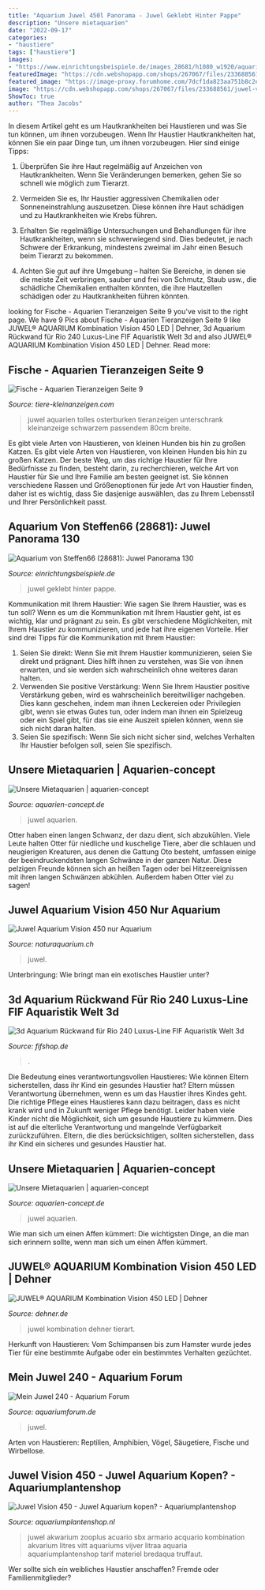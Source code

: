 ```yaml
---
title: "Aquarium Juwel 450l Panorama - Juwel Geklebt Hinter Pappe"
description: "Unsere mietaquarien"
date: "2022-09-17"
categories:
- "haustiere"
tags: ["haustiere"]
images:
- "https://www.einrichtungsbeispiele.de/images_28681/h1080_w1920/aquarium-juwel-panorama-130__22efc6de533c054cb802097ef1d65b76.jpg"
featuredImage: "https://cdn.webshopapp.com/shops/267067/files/233688561/juwel-vision-450.jpg"
featured_image: "https://image-proxy.forumhome.com/7dcf1da823aa751b8c2e3a28d2d323763216cf6e?url=http:%2F%2Fup.picr.de%2F8311257utx.jpg"
image: "https://cdn.webshopapp.com/shops/267067/files/233688561/juwel-vision-450.jpg"
ShowToc: true
author: "Thea Jacobs"
---
```



In diesem Artikel geht es um Hautkrankheiten bei Haustieren und was Sie tun können, um ihnen vorzubeugen.
Wenn Ihr Haustier Hautkrankheiten hat, können Sie ein paar Dinge tun, um ihnen vorzubeugen. Hier sind einige Tipps:
1. Überprüfen Sie ihre Haut regelmäßig auf Anzeichen von Hautkrankheiten. Wenn Sie Veränderungen bemerken, gehen Sie so schnell wie möglich zum Tierarzt.

2. Vermeiden Sie es, Ihr Haustier aggressiven Chemikalien oder Sonneneinstrahlung auszusetzen. Diese können ihre Haut schädigen und zu Hautkrankheiten wie Krebs führen.

3. Erhalten Sie regelmäßige Untersuchungen und Behandlungen für ihre Hautkrankheiten, wenn sie schwerwiegend sind. Dies bedeutet, je nach Schwere der Erkrankung, mindestens zweimal im Jahr einen Besuch beim Tierarzt zu bekommen.

4. Achten Sie gut auf ihre Umgebung – halten Sie Bereiche, in denen sie die meiste Zeit verbringen, sauber und frei von Schmutz, Staub usw., die schädliche Chemikalien enthalten könnten, die ihre Hautzellen schädigen oder zu Hautkrankheiten führen könnten.

	

		
looking for Fische - Aquarien Tieranzeigen Seite 9 you've visit to the right page. We have 9 Pics about Fische - Aquarien Tieranzeigen Seite 9 like JUWEL® AQUARIUM Kombination Vision 450 LED | Dehner, 3d Aquarium Rückwand für Rio 240 Luxus-Line FIF Aquaristik Welt 3d and also JUWEL® AQUARIUM Kombination Vision 450 LED | Dehner. Read more:
		
    
## Fische - Aquarien Tieranzeigen Seite 9

<img loading=lazy src="https://www.tiere-kleinanzeigen.com/export/c7cb0da7943dd192e8572cdfb3252.jpg" onerror="this.onerror=null;this.src='https://tse1.mm.bing.net/th?id=OIP.AMXETA2MgYGBDBuqjpkDawHaJ4&amp;pid=15.1';" alt="Fische - Aquarien Tieranzeigen Seite 9">

_Source: tiere-kleinanzeigen.com_

>juwel aquarien tolles osterburken tieranzeigen unterschrank kleinanzeige schwarzem passendem 80cm breite. 

	

Es gibt viele Arten von Haustieren, von kleinen Hunden bis hin zu großen Katzen.
Es gibt viele Arten von Haustieren, von kleinen Hunden bis hin zu großen Katzen. Der beste Weg, um das richtige Haustier für Ihre Bedürfnisse zu finden, besteht darin, zu recherchieren, welche Art von Haustier für Sie und Ihre Familie am besten geeignet ist. Sie können verschiedene Rassen und Größenoptionen für jede Art von Haustier finden, daher ist es wichtig, dass Sie dasjenige auswählen, das zu Ihrem Lebensstil und Ihrer Persönlichkeit passt.

    
## Aquarium Von Steffen66 (28681): Juwel Panorama 130

<img loading=lazy src="https://www.einrichtungsbeispiele.de/images_28681/h1080_w1920/aquarium-juwel-panorama-130__22efc6de533c054cb802097ef1d65b76.jpg" onerror="this.onerror=null;this.src='https://tse4.mm.bing.net/th?id=OIP.ezOhyf08ibKmz_zeJie6RAHaFj&amp;pid=15.1';" alt="Aquarium von Steffen66 (28681): Juwel Panorama 130">

_Source: einrichtungsbeispiele.de_

>juwel geklebt hinter pappe. 

	

Kommunikation mit Ihrem Haustier: Wie sagen Sie Ihrem Haustier, was es tun soll?
Wenn es um die Kommunikation mit Ihrem Haustier geht, ist es wichtig, klar und prägnant zu sein. Es gibt verschiedene Möglichkeiten, mit Ihrem Haustier zu kommunizieren, und jede hat ihre eigenen Vorteile. Hier sind drei Tipps für die Kommunikation mit Ihrem Haustier:
1) Seien Sie direkt: Wenn Sie mit Ihrem Haustier kommunizieren, seien Sie direkt und prägnant. Dies hilft ihnen zu verstehen, was Sie von ihnen erwarten, und sie werden sich wahrscheinlich ohne weiteres daran halten.
2) Verwenden Sie positive Verstärkung: Wenn Sie Ihrem Haustier positive Verstärkung geben, wird es wahrscheinlich bereitwilliger nachgeben. Dies kann geschehen, indem man ihnen Leckereien oder Privilegien gibt, wenn sie etwas Gutes tun, oder indem man ihnen ein Spielzeug oder ein Spiel gibt, für das sie eine Auszeit spielen können, wenn sie sich nicht daran halten.
3) Seien Sie spezifisch: Wenn Sie sich nicht sicher sind, welches Verhalten Ihr Haustier befolgen soll, seien Sie spezifisch.

    
## Unsere Mietaquarien | Aquarien-concept

<img loading=lazy src="https://www.aquarien-concept.de/wp-content/uploads/2017/05/Juwel-Vision-450-bu_1200.jpg" onerror="this.onerror=null;this.src='https://tse4.mm.bing.net/th?id=OIP.8563u7HNvlUQRArpY7yejAHaGL&amp;pid=15.1';" alt="Unsere Mietaquarien | aquarien-concept">

_Source: aquarien-concept.de_

>juwel aquarien. 

	

Otter haben einen langen Schwanz, der dazu dient, sich abzukühlen.
Viele Leute halten Otter für niedliche und kuschelige Tiere, aber die schlauen und neugierigen Kreaturen, aus denen die Gattung Oto besteht, umfassen einige der beeindruckendsten langen Schwänze in der ganzen Natur. Diese pelzigen Freunde können sich an heißen Tagen oder bei Hitzeereignissen mit ihren langen Schwänzen abkühlen. Außerdem haben Otter viel zu sagen!

    
## Juwel Aquarium Vision 450 Nur Aquarium

<img loading=lazy src="https://www.naturaquarium.ch/image/cache/catalog/Juwel/205331-500x500.jpg" onerror="this.onerror=null;this.src='https://tse3.mm.bing.net/th?id=OIP.9IAWf4pkFUVpbUHSjmq8gAD6D6&amp;pid=15.1';" alt="Juwel Aquarium Vision 450 nur Aquarium">

_Source: naturaquarium.ch_

>juwel. 

	

Unterbringung: Wie bringt man ein exotisches Haustier unter?

    
## 3d Aquarium Rückwand Für Rio 240 Luxus-Line FIF Aquaristik Welt 3d

<img loading=lazy src="https://cdn03.plentymarkets.com/eeyx1r4m5fk6/item/images/124635/full/Luxus-Line02.jpg" onerror="this.onerror=null;this.src='https://tse2.mm.bing.net/th?id=OIP.wg7dghuQbzxeN-6YorWOAQHaHa&amp;pid=15.1';" alt="3d Aquarium Rückwand für Rio 240 Luxus-Line FIF Aquaristik Welt 3d">

_Source: fifshop.de_

>. 

	

Die Bedeutung eines verantwortungsvollen Haustieres: Wie können Eltern sicherstellen, dass ihr Kind ein gesundes Haustier hat?
Eltern müssen Verantwortung übernehmen, wenn es um das Haustier ihres Kindes geht. Die richtige Pflege eines Haustieres kann dazu beitragen, dass es nicht krank wird und in Zukunft weniger Pflege benötigt. Leider haben viele Kinder nicht die Möglichkeit, sich um gesunde Haustiere zu kümmern. Dies ist auf die elterliche Verantwortung und mangelnde Verfügbarkeit zurückzuführen. Eltern, die dies berücksichtigen, sollten sicherstellen, dass ihr Kind ein sicheres und gesundes Haustier hat.

    
## Unsere Mietaquarien | Aquarien-concept

<img loading=lazy src="https://www.aquarien-concept.de/wp-content/uploads/2017/05/Juwel-Vision-450-db_1200.jpg" onerror="this.onerror=null;this.src='https://tse1.mm.bing.net/th?id=OIP.xn3hMydMcfegZcJdvhMJggHaGL&amp;pid=15.1';" alt="Unsere Mietaquarien | aquarien-concept">

_Source: aquarien-concept.de_

>juwel aquarien. 

	

Wie man sich um einen Affen kümmert: Die wichtigsten Dinge, an die man sich erinnern sollte, wenn man sich um einen Affen kümmert.

    
## JUWEL® AQUARIUM Kombination Vision 450 LED | Dehner

<img loading=lazy src="https://media.dehner.de/main/juwel-aquarium-kombination-vision-450-led/2883775_WE_FS_001_Juwel450VisionHellbraun.jpg" onerror="this.onerror=null;this.src='https://tse3.mm.bing.net/th?id=OIP.xm_Al8H42Sn36LGpR36iNQAAAA&amp;pid=15.1';" alt="JUWEL® AQUARIUM Kombination Vision 450 LED | Dehner">

_Source: dehner.de_

>juwel kombination dehner tierart. 

	

Herkunft von Haustieren: Vom Schimpansen bis zum Hamster wurde jedes Tier für eine bestimmte Aufgabe oder ein bestimmtes Verhalten gezüchtet.

    
## Mein Juwel 240 - Aquarium Forum

<img loading=lazy src="https://image-proxy.forumhome.com/7dcf1da823aa751b8c2e3a28d2d323763216cf6e?url=http:%2F%2Fup.picr.de%2F8311257utx.jpg" onerror="this.onerror=null;this.src='https://tse3.mm.bing.net/th?id=OIP.P5W1kSFg7dGz1MjlaurlgAHaFj&amp;pid=15.1';" alt="Mein Juwel 240 - Aquarium Forum">

_Source: aquariumforum.de_

>juwel. 

	

Arten von Haustieren: Reptilien, Amphibien, Vögel, Säugetiere, Fische und Wirbellose.

    
## Juwel Vision 450 - Juwel Aquarium Kopen? - Aquariumplantenshop

<img loading=lazy src="https://cdn.webshopapp.com/shops/267067/files/233688561/juwel-vision-450.jpg" onerror="this.onerror=null;this.src='https://tse4.mm.bing.net/th?id=OIP.Ij_TSKfau9WqtTOqalpODQHaIM&amp;pid=15.1';" alt="Juwel Vision 450 - Juwel Aquarium kopen? - Aquariumplantenshop">

_Source: aquariumplantenshop.nl_

>juwel akwarium zooplus acuario sbx armario acquario kombination akvarium litres vitt aquariums vijver litraa aquaria aquariumplantenshop tarif materiel bredaqua truffaut. 

	

Wer sollte sich ein weibliches Haustier anschaffen? Fremde oder Familienmitglieder?

